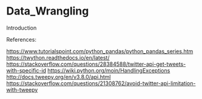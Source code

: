 # Data_Wrangling
Introduction

References:

https://www.tutorialspoint.com/python_pandas/python_pandas_series.htm
https://twython.readthedocs.io/en/latest/
https://stackoverflow.com/questions/28384588/twitter-api-get-tweets-with-specific-id
https://wiki.python.org/moin/HandlingExceptions
http://docs.tweepy.org/en/v3.8.0/api.html
https://stackoverflow.com/questions/21308762/avoid-twitter-api-limitation-with-tweepy
